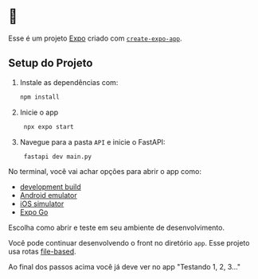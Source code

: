 # 👋

Esse é um projeto [Expo](https://expo.dev) criado com [`create-expo-app`](https://www.npmjs.com/package/create-expo-app).

## Setup do Projeto

1. Instale as dependências com:

   ```bash
   npm install
   ```

2. Inicie o app

   ```bash
    npx expo start
   ```
3. Navegue para a pasta `API` e inicie o FastAPI:
   ```bash
    fastapi dev main.py
   ```

No terminal, você vai achar opções para abrir o app como:

- [development build](https://docs.expo.dev/develop/development-builds/introduction/)
- [Android emulator](https://docs.expo.dev/workflow/android-studio-emulator/)
- [iOS simulator](https://docs.expo.dev/workflow/ios-simulator/)
- [Expo Go](https://expo.dev/go)

Escolha como abrir e teste em seu ambiente de desenvolvimento.

Você pode continuar desenvolvendo o front no diretório `app`. Esse projeto usa rotas [file-based](https://docs.expo.dev/router/introduction).

Ao final dos passos acima você já deve ver no app "Testando 1, 2, 3..."